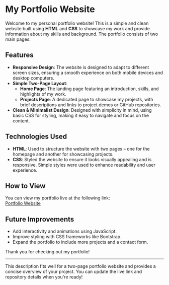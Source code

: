 # My Portfolio Website

Welcome to my personal portfolio website! This is a simple and clean website built using **HTML** and **CSS** to showcase my work and provide information about my skills and background. The portfolio consists of two main pages:

## Features

- **Responsive Design**: The website is designed to adapt to different screen sizes, ensuring a smooth experience on both mobile devices and desktop computers.
- **Simple Two-Page Layout**:
  - **Home Page**: The landing page featuring an introduction, skills, and highlights of my work.
  - **Projects Page**: A dedicated page to showcase my projects, with brief descriptions and links to project demos or GitHub repositories.
- **Clean & Minimalist Design**: Designed with simplicity in mind, using basic CSS for styling, making it easy to navigate and focus on the content.

## Technologies Used

- **HTML**: Used to structure the website with two pages – one for the homepage and another for showcasing projects.
- **CSS**: Styled the website to ensure it looks visually appealing and is responsive. Simple styles were used to enhance readability and user experience.

## How to View

You can view my portfolio live at the following link:  
[Portfolio Website]()

## Future Improvements

- Add interactivity and animations using JavaScript.
- Improve styling with CSS frameworks like Bootstrap.
- Expand the portfolio to include more projects and a contact form.

Thank you for checking out my portfolio!

---

This description fits well for a two-page portfolio website and provides a concise overview of your project. You can update the live link and repository details when you're ready!
